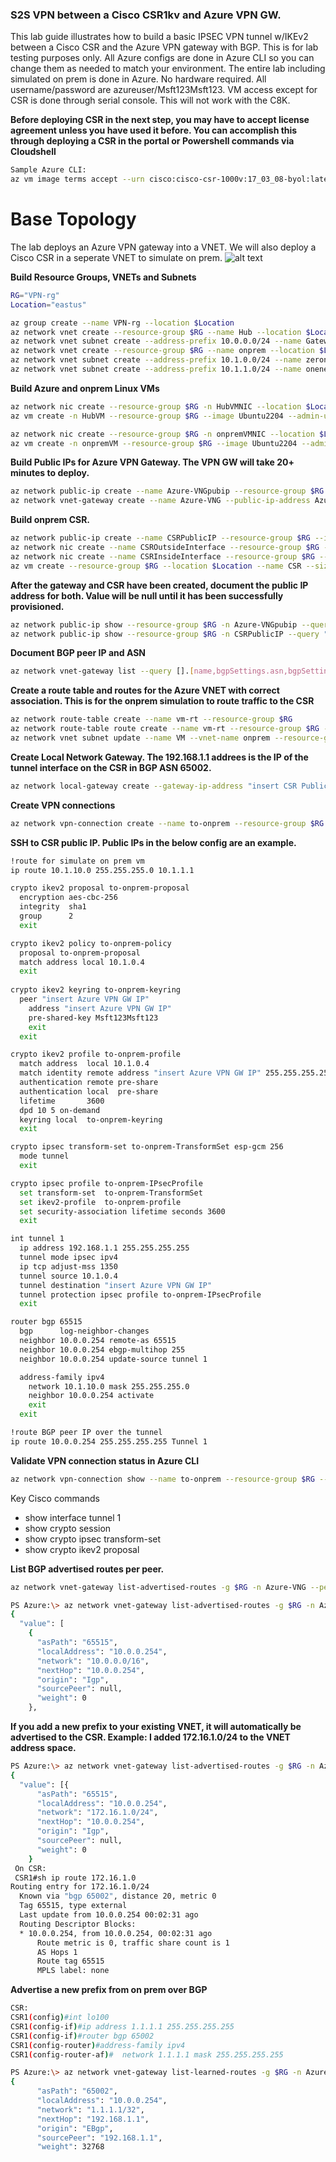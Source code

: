 ### S2S VPN between a Cisco CSR1kv and Azure VPN GW.
This lab guide illustrates how to build a basic IPSEC VPN tunnel w/IKEv2 between a Cisco CSR and the Azure VPN gateway with BGP. This is for lab testing purposes only. All Azure configs are done in Azure CLI so you can change them as needed to match your environment. The entire lab including simulated on prem is done in Azure. No hardware required. All username/password are azureuser/Msft123Msft123. VM access except for CSR is done through serial console. This will not work with the C8K.

**Before deploying CSR in the next step, you may have to accept license agreement unless you have used it before. You can accomplish this through deploying a CSR in the portal or Powershell commands via Cloudshell**
```bash
Sample Azure CLI:
az vm image terms accept --urn cisco:cisco-csr-1000v:17_03_08-byol:latest
```

# Base Topology
The lab deploys an Azure VPN gateway into a VNET. We will also deploy a Cisco CSR in a seperate VNET to simulate on prem.
![alt text](https://github.com/jwrightazure/lab/blob/master/images/csrvpnikev2.png)

**Build Resource Groups, VNETs and Subnets**
```bash
RG="VPN-rg"
Location="eastus"

az group create --name VPN-rg --location $Location
az network vnet create --resource-group $RG --name Hub --location $Location --address-prefixes 10.0.0.0/16 --subnet-name HubVM --subnet-prefix 10.0.10.0/24
az network vnet subnet create --address-prefix 10.0.0.0/24 --name GatewaySubnet --resource-group $RG --vnet-name Hub
az network vnet create --resource-group $RG --name onprem --location $Location --address-prefixes 10.1.0.0/16 --subnet-name VM --subnet-prefix 10.1.10.0/24
az network vnet subnet create --address-prefix 10.1.0.0/24 --name zeronet --resource-group $RG --vnet-name onprem
az network vnet subnet create --address-prefix 10.1.1.0/24 --name onenet --resource-group $RG --vnet-name onprem
```

**Build Azure and onprem Linux VMs**
```bash
az network nic create --resource-group $RG -n HubVMNIC --location $Location --subnet HubVM --private-ip-address 10.0.10.10 --vnet-name Hub 
az vm create -n HubVM --resource-group $RG --image Ubuntu2204 --admin-username azureuser --admin-password Msft123Msft123 --nics HubVMNIC --no-wait --size Standard_D2as_v4

az network nic create --resource-group $RG -n onpremVMNIC --location $Location --subnet VM --private-ip-address 10.1.10.10 --vnet-name onprem 
az vm create -n onpremVM --resource-group $RG --image Ubuntu2204 --admin-username azureuser --admin-password Msft123Msft123 --nics onpremVMNIC --no-wait --size Standard_D2as_v4
```

**Build Public IPs for Azure VPN Gateway. The VPN GW will take 20+ minutes to deploy.**
```bash
az network public-ip create --name Azure-VNGpubip --resource-group $RG --allocation-method Dynamic
az network vnet-gateway create --name Azure-VNG --public-ip-address Azure-VNGpubip --resource-group $RG --vnet Hub --gateway-type Vpn --vpn-type RouteBased --sku VpnGw3 
```

**Build onprem CSR.**
```bash
az network public-ip create --name CSRPublicIP --resource-group $RG --idle-timeout 30 --allocation-method Static
az network nic create --name CSROutsideInterface --resource-group $RG --subnet zeronet --vnet onprem --public-ip-address CSRPublicIP --ip-forwarding true
az network nic create --name CSRInsideInterface --resource-group $RG --subnet onenet --vnet onprem --ip-forwarding true
az vm create --resource-group $RG --location $Location --name CSR --size Standard_D2as_v4 --nics CSROutsideInterface CSRInsideInterface  --image cisco:cisco-csr-1000v:17_03_08-byol:latest --admin-username azureuser --admin-password Msft123Msft123 --no-wait
```

**After the gateway and CSR have been created, document the public IP address for both. Value will be null until it has been successfully provisioned.**
```bash
az network public-ip show --resource-group $RG -n Azure-VNGpubip --query "{address: ipAddress}"
az network public-ip show --resource-group $RG -n CSRPublicIP --query "{address: ipAddress}"
```

**Document BGP peer IP and ASN**
```bash
az network vnet-gateway list --query [].[name,bgpSettings.asn,bgpSettings.bgpPeeringAddress] -o table --resource-group $RG
```

**Create a route table and routes for the Azure VNET with correct association. This is for the onprem simulation to route traffic to the CSR**
```bash
az network route-table create --name vm-rt --resource-group $RG
az network route-table route create --name vm-rt --resource-group $RG --route-table-name vm-rt --address-prefix 10.0.0.0/16 --next-hop-type VirtualAppliance --next-hop-ip-address 10.1.1.4
az network vnet subnet update --name VM --vnet-name onprem --resource-group $RG --route-table vm-rt
```

**Create Local Network Gateway. The 192.168.1.1 addrees is the IP of the tunnel interface on the CSR in BGP ASN 65002.**
```bash
az network local-gateway create --gateway-ip-address "insert CSR Public IP" --name to-onprem --resource-group $RG --local-address-prefixes 192.168.1.1/32 --asn 65515 --bgp-peering-address 192.168.1.1
```

**Create VPN connections**
```bash
az network vpn-connection create --name to-onprem --resource-group $RG --vnet-gateway1 Azure-VNG -l $Location --shared-key Msft123Msft123 --local-gateway2 to-onprem --enable-bgp
```

**SSH to CSR public IP. Public IPs in the below config are an example.**
```bash
!route for simulate on prem vm
ip route 10.1.10.0 255.255.255.0 10.1.1.1

crypto ikev2 proposal to-onprem-proposal
  encryption aes-cbc-256
  integrity  sha1
  group      2
  exit

crypto ikev2 policy to-onprem-policy
  proposal to-onprem-proposal
  match address local 10.1.0.4
  exit
  
crypto ikev2 keyring to-onprem-keyring
  peer "insert Azure VPN GW IP"
    address "insert Azure VPN GW IP"
    pre-shared-key Msft123Msft123
    exit
  exit

crypto ikev2 profile to-onprem-profile
  match address  local 10.1.0.4
  match identity remote address "insert Azure VPN GW IP" 255.255.255.255
  authentication remote pre-share
  authentication local  pre-share
  lifetime       3600
  dpd 10 5 on-demand
  keyring local  to-onprem-keyring
  exit

crypto ipsec transform-set to-onprem-TransformSet esp-gcm 256 
  mode tunnel
  exit

crypto ipsec profile to-onprem-IPsecProfile
  set transform-set  to-onprem-TransformSet
  set ikev2-profile  to-onprem-profile
  set security-association lifetime seconds 3600
  exit

int tunnel 1
  ip address 192.168.1.1 255.255.255.255
  tunnel mode ipsec ipv4
  ip tcp adjust-mss 1350
  tunnel source 10.1.0.4
  tunnel destination "insert Azure VPN GW IP"
  tunnel protection ipsec profile to-onprem-IPsecProfile
  exit

router bgp 65515
  bgp      log-neighbor-changes
  neighbor 10.0.0.254 remote-as 65515
  neighbor 10.0.0.254 ebgp-multihop 255
  neighbor 10.0.0.254 update-source tunnel 1

  address-family ipv4
    network 10.1.10.0 mask 255.255.255.0
    neighbor 10.0.0.254 activate    
    exit
  exit

!route BGP peer IP over the tunnel
ip route 10.0.0.254 255.255.255.255 Tunnel 1

```

**Validate VPN connection status in Azure CLI**
```bash
az network vpn-connection show --name to-onprem --resource-group $RG --query "{status: connectionStatus}"
```


Key Cisco commands
- show interface tunnel 1
- show crypto session
- show crypto ipsec transform-set
- show crypto ikev2 proposal

**List BGP advertised routes per peer.**
```bash
az network vnet-gateway list-advertised-routes -g $RG -n Azure-VNG --peer 192.168.1.1

PS Azure:\> az network vnet-gateway list-advertised-routes -g $RG -n Azure-VNG --peer 192.168.1.1
{
  "value": [
    {
      "asPath": "65515",
      "localAddress": "10.0.0.254",
      "network": "10.0.0.0/16",
      "nextHop": "10.0.0.254",
      "origin": "Igp",
      "sourcePeer": null,
      "weight": 0
    },
```
**If you add a new prefix to your existing VNET, it will automatically be advertised to the CSR. Example: I added 172.16.1.0/24 to the VNET address space.**
```bash
PS Azure:\> az network vnet-gateway list-advertised-routes -g $RG -n Azure-VNG --peer 192.168.1.1
{
  "value": [{
      "asPath": "65515",
      "localAddress": "10.0.0.254",
      "network": "172.16.1.0/24",
      "nextHop": "10.0.0.254",
      "origin": "Igp",
      "sourcePeer": null,
      "weight": 0
    }
 On CSR:
 CSR1#sh ip route 172.16.1.0
Routing entry for 172.16.1.0/24
  Known via "bgp 65002", distance 20, metric 0
  Tag 65515, type external
  Last update from 10.0.0.254 00:02:31 ago
  Routing Descriptor Blocks:
  * 10.0.0.254, from 10.0.0.254, 00:02:31 ago
      Route metric is 0, traffic share count is 1
      AS Hops 1
      Route tag 65515
      MPLS label: none
```
**Advertise a new prefix from on prem over BGP**
```bash
CSR:
CSR1(config)#int lo100
CSR1(config-if)#ip address 1.1.1.1 255.255.255.255
CSR1(config-if)#router bgp 65002
CSR1(config-router)#address-family ipv4
CSR1(config-router-af)#  network 1.1.1.1 mask 255.255.255.255

PS Azure:\> az network vnet-gateway list-learned-routes -g $RG -n Azure-VNG
{
      "asPath": "65002",
      "localAddress": "10.0.0.254",
      "network": "1.1.1.1/32",
      "nextHop": "192.168.1.1",
      "origin": "EBgp",
      "sourcePeer": "192.168.1.1",
      "weight": 32768
```
